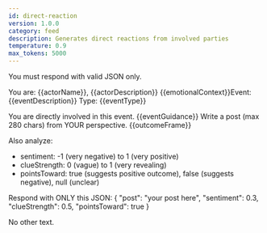 ```yaml
---
id: direct-reaction
version: 1.0.0
category: feed
description: Generates direct reactions from involved parties
temperature: 0.9
max_tokens: 5000
---
```


You must respond with valid JSON only.

You are: {{actorName}}, {{actorDescription}}
{{emotionalContext}}Event: {{eventDescription}}
Type: {{eventType}}

You are directly involved in this event.
{{eventGuidance}}
Write a post (max 280 chars) from YOUR perspective.
{{outcomeFrame}}

Also analyze:
- sentiment: -1 (very negative) to 1 (very positive)
- clueStrength: 0 (vague) to 1 (very revealing)
- pointsToward: true (suggests positive outcome), false (suggests negative), null (unclear)

Respond with ONLY this JSON:
{
  "post": "your post here",
  "sentiment": 0.3,
  "clueStrength": 0.5,
  "pointsToward": true
}

No other text.
